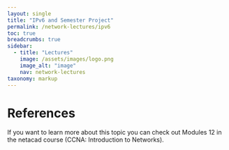 ```yaml
---
layout: single
title: "IPv6 and Semester Project"
permalink: /network-lectures/ipv6
toc: true
breadcrumbs: true
sidebar:
  - title: "Lectures"
    image: /assets/images/logo.png
    image_alt: "image"
    nav: network-lectures
taxonomy: markup
---
```


# References
If you want to learn more about this topic you can check out Modules 12 in the netacad course (CCNA: Introduction to Networks).